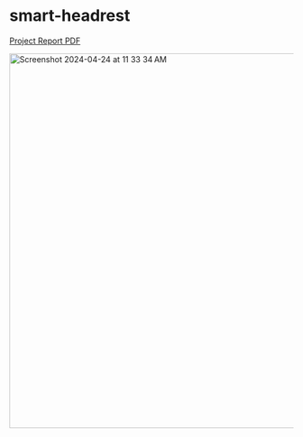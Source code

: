 # smart-headrest
[Project Report PDF](https://github.com/arjavpd/smart-headrest/files/15098935/430.Final.Report.-.Group.11.pdf)

<img width="664" alt="Screenshot 2024-04-24 at 11 33 34 AM" src="https://github.com/arjavpd/smart-headrest/assets/12415573/5a140e29-bfc7-4476-bd9c-f6d721a01aee">

